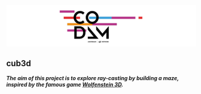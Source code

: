 [![Logo](https://github.com/qingqingqingli/readme_images/blob/master/codam_logo_1.png)](https://github.com/qingqingqingli/cub3d)

## cub3d
***The aim of this project is to explore ray-casting by building a maze, inspired by the famous game [Wolfenstein 3D](http://users.atw.hu/wolf3d/).***
